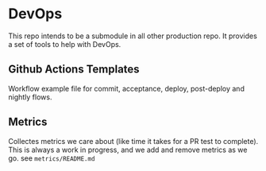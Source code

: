 # DevOps

This repo intends to be a submodule in all other production repo. It provides a set of tools to help with DevOps.

## Github Actions Templates

Workflow example file for commit, acceptance, deploy, post-deploy and nightly flows.

## Metrics

Collectes metrics we care about (like time it takes for a PR test to complete). This is always a work in progress, and we add and remove metrics as we go. see `metrics/README.md`
